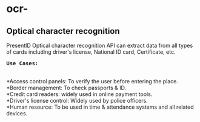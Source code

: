 # ocr-

<B><H2>Optical character recognition</H2></B>

PresentID Optical character recognition API can extract data from all types of cards including driver's license, National ID card, Certificate, etc.

<B><TT>Use Cases:</TT></B>

   <BR>*Access control panels: To verify the user before entering the place.
   <BR>*Border management: To check passports & ID.
   <BR>*Credit card readers: widely used in online payment tools.
   <BR>*Driver's license control: Widely used by police officers.
   <BR>*Human resource: To be used in time & attendance systems and all related devices.
